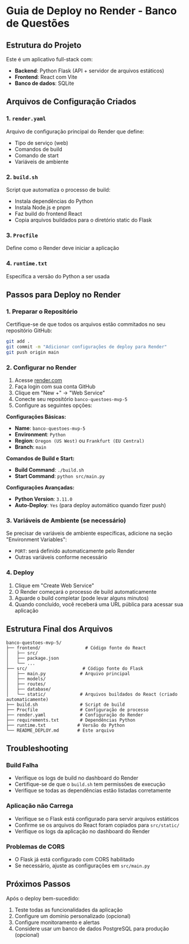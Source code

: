 # Guia de Deploy no Render - Banco de Questões

## Estrutura do Projeto
Este é um aplicativo full-stack com:
- **Backend**: Python Flask (API + servidor de arquivos estáticos)
- **Frontend**: React com Vite
- **Banco de dados**: SQLite

## Arquivos de Configuração Criados

### 1. `render.yaml`
Arquivo de configuração principal do Render que define:
- Tipo de serviço (web)
- Comandos de build
- Comando de start
- Variáveis de ambiente

### 2. `build.sh`
Script que automatiza o processo de build:
- Instala dependências do Python
- Instala Node.js e pnpm
- Faz build do frontend React
- Copia arquivos buildados para o diretório static do Flask

### 3. `Procfile`
Define como o Render deve iniciar a aplicação

### 4. `runtime.txt`
Especifica a versão do Python a ser usada

## Passos para Deploy no Render

### 1. Preparar o Repositório
Certifique-se de que todos os arquivos estão commitados no seu repositório GitHub:

```bash
git add .
git commit -m "Adicionar configurações de deploy para Render"
git push origin main
```

### 2. Configurar no Render
1. Acesse [render.com](https://render.com)
2. Faça login com sua conta GitHub
3. Clique em "New +" → "Web Service"
4. Conecte seu repositório `banco-questoes-mvp-5`
5. Configure as seguintes opções:

**Configurações Básicas:**
- **Name**: `banco-questoes-mvp-5`
- **Environment**: `Python`
- **Region**: `Oregon (US West)` ou `Frankfurt (EU Central)`
- **Branch**: `main`

**Comandos de Build e Start:**
- **Build Command**: `./build.sh`
- **Start Command**: `python src/main.py`

**Configurações Avançadas:**
- **Python Version**: `3.11.0`
- **Auto-Deploy**: `Yes` (para deploy automático quando fizer push)

### 3. Variáveis de Ambiente (se necessário)
Se precisar de variáveis de ambiente específicas, adicione na seção "Environment Variables":
- `PORT`: será definido automaticamente pelo Render
- Outras variáveis conforme necessário

### 4. Deploy
1. Clique em "Create Web Service"
2. O Render começará o processo de build automaticamente
3. Aguarde o build completar (pode levar alguns minutos)
4. Quando concluído, você receberá uma URL pública para acessar sua aplicação

## Estrutura Final dos Arquivos

```
banco-questoes-mvp-5/
├── frontend/                 # Código fonte do React
│   ├── src/
│   ├── package.json
│   └── ...
├── src/                     # Código fonte do Flask
│   ├── main.py             # Arquivo principal
│   ├── models/
│   ├── routes/
│   ├── database/
│   └── static/             # Arquivos buildados do React (criado automaticamente)
├── build.sh                # Script de build
├── Procfile                # Configuração de processo
├── render.yaml             # Configuração do Render
├── requirements.txt        # Dependências Python
├── runtime.txt            # Versão do Python
└── README_DEPLOY.md       # Este arquivo
```

## Troubleshooting

### Build Falha
- Verifique os logs de build no dashboard do Render
- Certifique-se de que o `build.sh` tem permissões de execução
- Verifique se todas as dependências estão listadas corretamente

### Aplicação não Carrega
- Verifique se o Flask está configurado para servir arquivos estáticos
- Confirme se os arquivos do React foram copiados para `src/static/`
- Verifique os logs da aplicação no dashboard do Render

### Problemas de CORS
- O Flask já está configurado com CORS habilitado
- Se necessário, ajuste as configurações em `src/main.py`

## Próximos Passos
Após o deploy bem-sucedido:
1. Teste todas as funcionalidades da aplicação
2. Configure um domínio personalizado (opcional)
3. Configure monitoramento e alertas
4. Considere usar um banco de dados PostgreSQL para produção (opcional)

